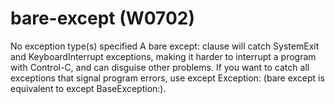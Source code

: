 # bare-except (W0702)

No exception type(s) specified A bare except: clause will catch
SystemExit and KeyboardInterrupt exceptions, making it harder to
interrupt a program with Control-C, and can disguise other problems. If
you want to catch all exceptions that signal program errors, use except
Exception: (bare except is equivalent to except BaseException:).
